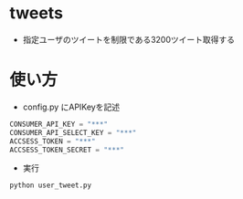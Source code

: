 # tweets
  - 指定ユーザのツイートを制限である3200ツイート取得する

# 使い方

  
  - config.py にAPIKeyを記述

  ```python
  CONSUMER_API_KEY = "***"
  CONSUMER_API_SELECT_KEY = "***"
  ACCSESS_TOKEN = "***"
  ACCSESS_TOKEN_SECRET = "***"
  ```


  - 実行

  ```
  python user_tweet.py
  ```

